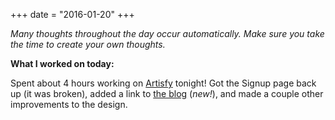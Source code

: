 +++
date = "2016-01-20"
+++

*Many thoughts throughout the day occur automatically. Make sure you take the time to create your own thoughts.*

**What I worked on today:**

Spent about 4 hours working on [Artisfy](https://artisfy.com/) tonight! Got the Signup page back up (it was broken), added a link to [the blog](http://blog.artisfy.com/) (*new!*), and made a couple other improvements to the design.